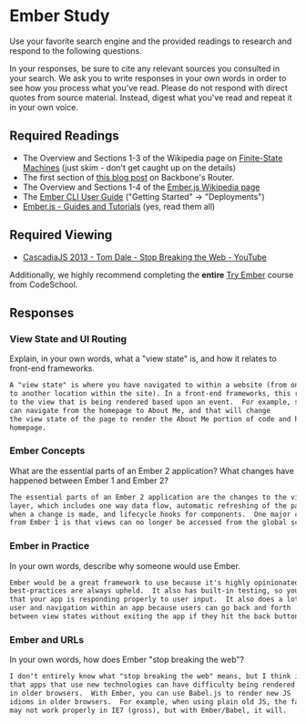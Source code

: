 # Ember Study

Use your favorite search engine and the provided readings to research and
respond to the following questions.

In your responses, be sure to cite any relevant sources you consulted in your
search. We ask you to write responses in your own words in order to see how you
process what you've read. Please do not respond with direct quotes from source
material. Instead, digest what you've read and repeat it in your own voice.

## Required Readings

-   The Overview and Sections 1-3 of the Wikipedia page on [Finite-State Machines](https://en.wikipedia.org/wiki/Finite-state_machine)
    (just skim - don't get caught up on the details)
-   The first section of [this blog post](http://pragmatic-backbone.com/routing-and-controllers) on
    Backbone's Router.
-   The Overview and Sections 1-4 of the [Ember.js Wikipedia page](https://en.wikipedia.org/wiki/Ember.js)
-   The [Ember CLI User Guide](http://ember-cli.com/user-guide/)
    ("Getting Started" -> "Deployments")
-   [Ember.js - Guides and Tutorials](https://guides.emberjs.com/v2.4.0/) (yes,
    read them all)

## Required Viewing

-   [CascadiaJS 2013 - Tom Dale - Stop Breaking the Web - YouTube](https://www.youtube.com/watch?v=BQ6at0addi4)

Additionally, we highly recommend completing the **entire** [Try
Ember](https://www.codeschool.com/courses/try-ember) course from CodeSchool.

## Responses

### View State and UI Routing

Explain, in your own words, what a "view state" is, and how it relates to
 front-end frameworks.

```md
A "view state" is where you have navigated to within a website (from one location
to another location within the site). In a front-end frameworks, this relates
to the view that is being rendered based upon an event.  For example, someone
can navigate from the homepage to About Me, and that will change
the view state of the page to render the About Me portion of code and hide the
homepage.
```

### Ember Concepts

What are the essential parts of an Ember 2 application?
What changes have happened between Ember 1 and Ember 2?

```md
The essential parts of an Ember 2 application are the changes to the view
layer, which includes one way data flow, automatic refreshing of the page
when a change is made, and lifecycle hooks for components.  One major change
from Ember 1 is that views can no longer be accessed from the global scope.
```

### Ember in Practice

In your own words, describe why someone would use Ember.

```md
Ember would be a great framework to use because it's highly opinionated, so
best-practices are always upheld.  It also has built-in testing, so you know
that your app is responding properly to user input.  It also does a lot for the
user and navigation within an app because users can go back and forth
between view states without exiting the app if they hit the back button.
```

### Ember and URLs

In your own words, how does Ember "stop breaking the web"?

```md
I don't entirely know what "stop breaking the web" means, but I think it means
that apps that use new technologies can have difficulty being rendered properly
in older browsers.  With Ember, you can use Babel.js to render new JS
idioms in older browsers.  For example, when using plain old JS, the fat arrow
may not work properly in IE7 (gross), but with Ember/Babel, it will.
```
